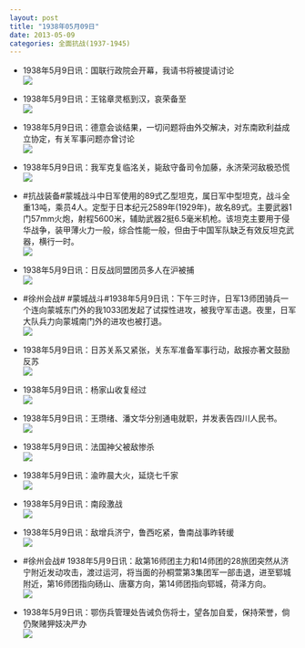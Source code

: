 ```yaml
---
layout: post
title: "1938年05月09日"
date: 2013-05-09
categories: 全面抗战(1937-1945)
---
```


<meta name="referrer" content="no-referrer" />

- 1938年5月9日讯：国联行政院会开幕，我请书将被提请讨论 <br/><img src="https://ww3.sinaimg.cn/large/aca367d8jw1e4iegckpryj20fg0a5taj.jpg" />

- 1938年5月9日讯：王铭章灵柩到汉，哀荣备至 <br/><img src="https://ww1.sinaimg.cn/large/aca367d8jw1e4icq3jehyj20c1195gpx.jpg" />

- 1938年5月9日讯：德意会谈结果，一切问题将由外交解决，对东南欧利益成立协定，有关军事问题亦曾讨论 <br/><img src="https://ww4.sinaimg.cn/large/aca367d8jw1e4iazfl51bj20c10d6t9z.jpg" />

- 1938年5月9日讯：我军克复临洺关，毙敌守备司令加藤，永济荣河敌极恐慌 <br/><img src="https://ww2.sinaimg.cn/large/aca367d8jw1e4i999equjj20c10ipjtj.jpg" />

- #抗战装备#蒙城战斗中日军使用的89式乙型坦克，属日军中型坦克，战斗全重13吨，乘员4人。定型于日本纪元2589年(1929年)，故名89式。主要武器1门57mm火炮，射程5600米，辅助武器2挺6.5毫米机枪。该坦克主要用于侵华战争，装甲薄火力一般，综合性能一般，但由于中国军队缺乏有效反坦克武器，横行一时。 <br/><img src="https://ww1.sinaimg.cn/large/aca367d8jw1e4i6c5rouzj20c10u0acg.jpg" />

- 1938年5月9日讯：日反战同盟团员多人在沪被捕 <br/><img src="https://ww2.sinaimg.cn/large/aca367d8jw1e4i41tb6lyj207x0aa0th.jpg" />

- #徐州会战# #蒙城战斗#1938年5月9日讯：下午三时许，日军13师团骑兵一个连向蒙城东门外的我1033团发起了试探性进攻，被我守军击退。夜里，日军大队兵力向蒙城南门外的进攻也被打退。 <br/><img src="https://ww4.sinaimg.cn/large/aca367d8jw1e4i2gq84sej20l90d70uu.jpg" />

- 1938年5月9日讯：日苏关系又紧张，关东军准备军事行动，敌报亦著文鼓励反苏 <br/><img src="https://ww1.sinaimg.cn/large/aca367d8jw1e4i22ztlzej208k0a1dgl.jpg" />

- 1938年5月9日讯：杨家山收复经过 <br/><img src="https://ww4.sinaimg.cn/large/aca367d8jw1e4hyuk78hyj20c10o4jtc.jpg" />

- 1938年5月9日讯：王瓒绪、潘文华分别通电就职，并发表告四川人民书。 <br/><img src="https://ww2.sinaimg.cn/large/aca367d8jw1e4hx436nf9j20c11bsdka.jpg" />

- 1938年5月9日讯：法国神父被敌惨杀 <br/><img src="https://ww1.sinaimg.cn/large/aca367d8jw1e4hvdnhv6dj20br05c74v.jpg" />

- 1938年5月9日讯：渝昨晨大火，延烧七千家 <br/><img src="https://ww3.sinaimg.cn/large/aca367d8jw1e4htn71rtnj20d90a6abg.jpg" />

- 1938年5月9日讯：南段激战 <br/><img src="https://ww3.sinaimg.cn/large/aca367d8jw1e4hrwsjeoij20c10uw416.jpg" />

- 1938年5月9日讯：敌增兵济宁，鲁西吃紧，鲁南战事昨转缓 <br/><img src="https://ww2.sinaimg.cn/large/aca367d8jw1e4hq6hmlqej20c10u776x.jpg" />

- #徐州会战# 1938年5月9日讯：敌第16师团主力和14师团的28旅团突然从济宁附近发动攻击，渡过运河，将当面的孙桐萱第3集团军一部击退，进至郓城附近，第16师团指向砀山、唐寨方向，第14师团指向郓城，荷泽方向。 <br/><img src="https://ww1.sinaimg.cn/large/aca367d8jw1e4hpy5a3ahj20l90d70uu.jpg" />

- 1938年5月9日讯：鄂伤兵管理处告诫负伤将士，望各加自爱，保持荣誉，倘仍聚赌狎妓决严办 <br/><img src="https://ww3.sinaimg.cn/large/aca367d8jw1e4ho5seobgj208k0a1dgl.jpg" />

